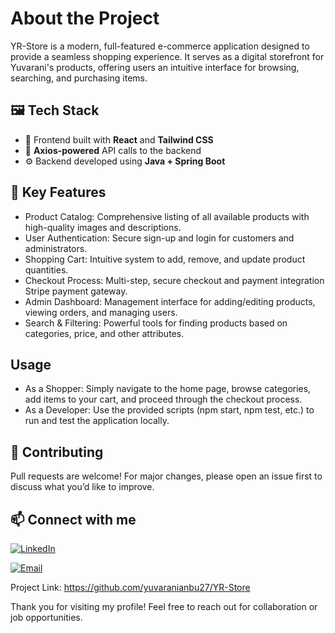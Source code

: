 # About the Project
YR-Store is a modern, full-featured e-commerce application designed to provide a seamless shopping experience. It serves as a digital storefront for Yuvarani's products, offering users an intuitive interface for browsing, searching, and purchasing items.


## 🖼️ Tech Stack

- 🧩 Frontend built with **React** and **Tailwind CSS**
- 🔗 **Axios-powered** API calls to the backend
- ⚙️ Backend developed using **Java + Spring Boot**




## 🧠 Key Features

- Product Catalog: Comprehensive listing of all available products with high-quality images and descriptions.
- User Authentication: Secure sign-up and login for customers and administrators.
- Shopping Cart: Intuitive system to add, remove, and update product quantities.
- Checkout Process: Multi-step, secure checkout and payment integration  Stripe payment gateway.
- Admin Dashboard: Management interface for adding/editing products, viewing orders, and managing users.
- Search & Filtering: Powerful tools for finding products based on categories, price, and other attributes.




## Usage
- As a Shopper: Simply navigate to the home page, browse categories, add items to your cart, and proceed through the checkout process.
- As a Developer: Use the provided scripts (npm start, npm test, etc.) to run and test the application locally.




## 🤝 Contributing
Pull requests are welcome! For major changes, please open an issue first to discuss what you’d like to improve.



## 📫 Connect with me

[![LinkedIn](https://img.shields.io/badge/LINKEDIN-blue?style=for-the-badge&logo=linkedin)](https://www.linkedin.com/in/yuvaranianbu)


[![Email](https://img.shields.io/badge/GMAIL-yuvaranianbu27@gmail.com-red?style=for-the-badge&logo=gmail)](mailto:yuvaranianbu27@gmail.com)




Project Link: https://github.com/yuvaranianbu27/YR-Store


Thank you for visiting my profile! Feel free to reach out for collaboration or job opportunities.
